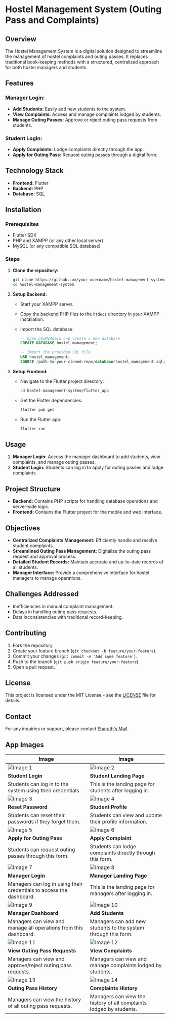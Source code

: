 # Hostel Management System (Outing Pass and Complaints)

## Overview

The Hostel Management System is a digital solution designed to streamline the management of hostel complaints and outing passes. It replaces traditional book-keeping methods with a structured, centralized approach for both hostel managers and students.

## Features

### Manager Login:
- **Add Students:** Easily add new students to the system.
- **View Complaints:** Access and manage complaints lodged by students.
- **Manage Outing Passes:** Approve or reject outing pass requests from students.

### Student Login:
- **Apply Complaints:** Lodge complaints directly through the app.
- **Apply for Outing Pass:** Request outing passes through a digital form.

## Technology Stack

- **Frontend:** Flutter
- **Backend:** PHP
- **Database:** SQL

## Installation

### Prerequisites

- Flutter SDK
- PHP and XAMPP (or any other local server)
- MySQL (or any compatible SQL database)

### Steps

1. **Clone the repository:**

    ```bash
    git clone https://github.com/your-username/hostel-management-system.git
    cd hostel-management-system
    ```

2. **Setup Backend:**

    - Start your XAMPP server.
    - Copy the backend PHP files to the `htdocs` directory in your XAMPP installation.
    - Import the SQL database:

        ```sql
        -- Open phpMyAdmin and create a new database
        CREATE DATABASE hostel_management;

        -- Import the provided SQL file
        USE hostel_management;
        SOURCE /path-to-your-cloned-repo/database/hostel_management.sql;
        ```

3. **Setup Frontend:**

    - Navigate to the Flutter project directory:

        ```bash
        cd hostel-management-system/flutter_app
        ```

    - Get the Flutter dependencies:

        ```bash
        flutter pub get
        ```

    - Run the Flutter app:

        ```bash
        flutter run
        ```

## Usage

1. **Manager Login:** Access the manager dashboard to add students, view complaints, and manage outing passes.
2. **Student Login:** Students can log in to apply for outing passes and lodge complaints.

## Project Structure

- **Backend:** Contains PHP scripts for handling database operations and server-side logic.
- **Frontend:** Contains the Flutter project for the mobile and web interface.

## Objectives

- **Centralized Complaints Management:** Efficiently handle and resolve student complaints.
- **Streamlined Outing Pass Management:** Digitalize the outing pass request and approval process.
- **Detailed Student Records:** Maintain accurate and up-to-date records of all students.
- **Manager Interface:** Provide a comprehensive interface for hostel managers to manage operations.

## Challenges Addressed

- Inefficiencies in manual complaint management.
- Delays in handling outing pass requests.
- Data inconsistencies with traditional record-keeping.

## Contributing

1. Fork the repository.
2. Create your feature branch (`git checkout -b feature/your-feature`).
3. Commit your changes (`git commit -m 'Add some feature'`).
4. Push to the branch (`git push origin feature/your-feature`).
5. Open a pull request.

## License

This project is licensed under the MIT License - see the [LICENSE](LICENSE) file for details.

## Contact

For any inquiries or support, please contact [Sharath's Mail](mailto:alsharath66@gmail.com).

## App Images

| Image | Image |
|-------|-------|
| ![Image 1](https://github.com/vinaya-kumaraSS/hostel_management/blob/main/student%20login.png) | ![Image 2](https://github.com/vinaya-kumaraSS/hostel_management/blob/main/student%20landing.png) |
| **Student Login** | **Student Landing Page** |
| Students can log in to the system using their credentials. | This is the landing page for students after logging in. |
| ![Image 3](https://github.com/vinaya-kumaraSS/hostel_management/blob/main/student%20reset%20password.png) | ![Image 4](https://github.com/vinaya-kumaraSS/hostel_management/blob/main/student%20profile.png) |
| **Reset Password** | **Student Profile** |
| Students can reset their passwords if they forget them. | Students can view and update their profile information. |
| ![Image 5](https://github.com/vinaya-kumaraSS/hostel_management/blob/main/add%20outing.png) | ![Image 6](https://github.com/vinaya-kumaraSS/hostel_management/blob/main/add%20complaints.png) |
| **Apply for Outing Pass** | **Apply Complaint** |
| Students can request outing passes through this form. | Students can lodge complaints directly through this form. |
| ![Image 7](https://github.com/vinaya-kumaraSS/hostel_management/blob/main/manager%20login.png) | ![Image 8](https://github.com/vinaya-kumaraSS/hostel_management/blob/main/manager%20landing1.png) |
| **Manager Login** | **Manager Landing Page** |
| Managers can log in using their credentials to access the dashboard. | This is the landing page for managers after logging in. |
| ![Image 9](https://github.com/vinaya-kumaraSS/hostel_management/blob/main/manager%20landing2.png) | ![Image 10](https://github.com/vinaya-kumaraSS/hostel_management/blob/main/add%20students.png) |
| **Manager Dashboard** | **Add Students** |
| Managers can view and manage all operations from this dashboard. | Managers can add new students to the system through this form. |
| ![Image 11](https://github.com/vinaya-kumaraSS/hostel_management/blob/main/view%20outing.png) | ![Image 12](https://github.com/vinaya-kumaraSS/hostel_management/blob/main/view%20complaints.png) |
| **View Outing Pass Requests** | **View Complaints** |
| Managers can view and approve/reject outing pass requests. | Managers can view and manage complaints lodged by students. |
| ![Image 13](https://github.com/vinaya-kumaraSS/hostel_management/blob/main/view%20outing%20History.png) | ![Image 14](https://github.com/vinaya-kumaraSS/hostel_management/blob/main/view%20complaints%20History.png) |
| **Outing Pass History** | **Complaints History** |
| Managers can view the history of all outing pass requests. | Managers can view the history of all complaints lodged by students. |
